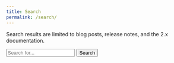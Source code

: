 ```yaml
---
title: Search
permalink: /search/
---
```


Search results are limited to blog posts, release notes, and the 2.x documentation.

<div class="row">
  <div class="col-lg-6">
    <form action="get" id="site_search">
      <div class="input-group">
        <input class="form-control" type="text" id="search_box" placeholder="Search for...">
        <span class="input-group-btn">
          <button class="btn btn-default" type="submit">Search</button>
        </span>
      </div>
    </form>
  </div>
</div>

<br/>

<div id="search_status"></div>

<table class="table table-striped" id="search_results"></table>

<script src="https://cdnjs.cloudflare.com/ajax/libs/lunr.js/1.0.0/lunr.min.js"></script>
<script src="https://ajax.googleapis.com/ajax/libs/jquery/1.11.3/jquery.min.js"></script>
<script src="/js/search.js"></script>
